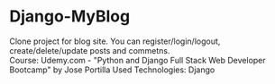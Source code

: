 # Django-MyBlog

Clone project for blog site. You can register/login/logout, create/delete/update posts and commetns.  
Course: Udemy.com - "Python and Django Full Stack Web Developer Bootcamp" by Jose Portilla
Used Technologies: Django
